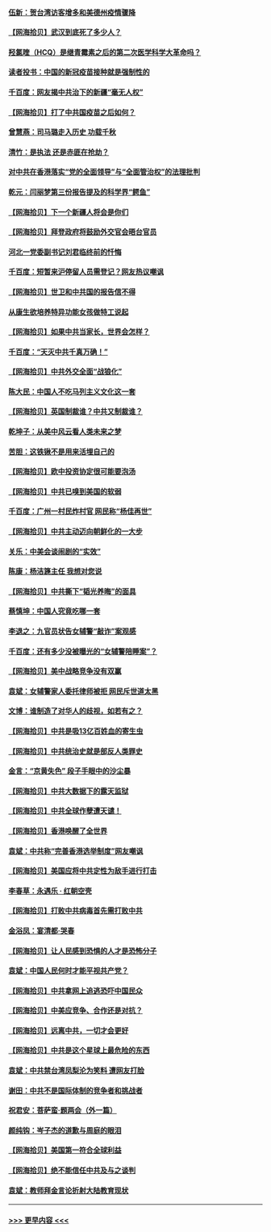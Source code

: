 #### [伍新：贺台湾访客增多和美德州疫情骤降](../pages/nsc993/n12865651.md?t=04081852) 
#### [【网海拾贝】武汉到底死了多少人？](../pages/nsc993/n12863707.md?t=04081852) 
#### [羟氯喹（HCQ）是继青霉素之后的第二次医学科学大革命吗？](../pages/nsc993/n12638564.md?t=04081852) 
#### [读者投书：中国的新冠疫苗接种就是强制性的](../pages/nsc993/n12859932.md?t=04081852) 
#### [千百度：网友揭中共治下的新疆“毫无人权”](../pages/nsc993/n12858385.md?t=04081852) 
#### [【网海拾贝】打了中共国疫苗之后如何？](../pages/nsc993/n12857866.md?t=04081852) 
#### [曾慧燕：司马璐走入历史 功载千秋](../pages/nsc993/n12856996.md?t=04081852) 
#### [清竹：是执法 还是赤匪在抢劫？](../pages/nsc993/n12856952.md?t=04081852) 
#### [对中共在香港落实“党的全面领导”与“全面管治权”的法理批判](../pages/nsc993/n12856929.md?t=04081852) 
#### [乾元：闫丽梦第三份报告提及的科学界“鳄鱼”](../pages/nsc993/n12855985.md?t=04081852) 
#### [【网海拾贝】下一个新疆人将会是你们](../pages/nsc993/n12855864.md?t=04081852) 
#### [【网海拾贝】拜登政府将鼓励外交官会晤台官员](../pages/nsc993/n12853615.md?t=04081852) 
#### [河北一党委副书记刘君临终前的忏悔](../pages/nsc993/n12849420.md?t=04081852) 
#### [千百度：短暂来沪停留人员需登记？网友热议嘲讽](../pages/nsc993/n12853497.md?t=04081852) 
#### [【网海拾贝】世卫和中共国的报告信不得](../pages/nsc993/n12850902.md?t=04081852) 
#### [从康生欲培养特异功能女孩做特工说起](../pages/nsc993/n12849289.md?t=04081852) 
#### [【网海拾贝】如果中共当家长，世界会怎样？](../pages/nsc993/n12848436.md?t=04081852) 
#### [千百度：“天灭中共千真万确！”](../pages/nsc993/n12845659.md?t=04081852) 
#### [【网海拾贝】中共外交全面“战狼化”](../pages/nsc993/n12845607.md?t=04081852) 
#### [陈大民：中国人不吃马列主义文化这一套](../pages/nsc993/n12842496.md?t=04081852) 
#### [【网海拾贝】英国制裁谁？中共又制裁谁？](../pages/nsc993/n12840909.md?t=04081852) 
#### [乾坤子：从美中风云看人类未来之梦](../pages/nsc993/n12840590.md?t=04081852) 
#### [苦胆：这铁锹不是用来活埋自己的](../pages/nsc993/n12839512.md?t=04081852) 
#### [【网海拾贝】欧中投资协定很可能要泡汤](../pages/nsc993/n12835122.md?t=04081852) 
#### [【网海拾贝】中共已嗅到美国的软弱](../pages/nsc993/n12832411.md?t=04081852) 
#### [千百度：广州一村民炸村官 网民称“杨佳再世”](../pages/nsc993/n12832380.md?t=04081852) 
#### [【网海拾贝】中共主动迈向朝鲜化的一大步](../pages/nsc993/n12829887.md?t=04081852) 
#### [关乐：中美会谈闹剧的“实效”](../pages/nsc993/n12826698.md?t=04081852) 
#### [陈康：杨洁篪主任  我想对您说](../pages/nsc993/n12826609.md?t=04081852) 
#### [【网海拾贝】中共撕下“韬光养晦”的面具](../pages/nsc993/n12826459.md?t=04081852) 
#### [蔡慎坤：中国人究竟吃哪一套](../pages/nsc993/n12826010.md?t=04081852) 
#### [李退之：九官员状告女辅警“敲诈”案观感](../pages/nsc993/n12823984.md?t=04081852) 
#### [千百度：还有多少没被曝光的“女辅警陪睡案”？](../pages/nsc993/n12822136.md?t=04081852) 
#### [【网海拾贝】美中战略竞争没有双赢](../pages/nsc993/n12822105.md?t=04081852) 
#### [袁斌：女辅警家人委托律师被拒 网民斥世道太黑](../pages/nsc993/n12822004.md?t=04081852) 
#### [文博：谁制造了对华人的歧视，如若有之？](../pages/nsc993/n12821635.md?t=04081852) 
#### [【网海拾贝】中共是吸13亿百姓血的寄生虫](../pages/nsc993/n12819191.md?t=04081852) 
#### [【网海拾贝】中共统治史就是部反人类罪史](../pages/nsc993/n12816738.md?t=04081852) 
#### [金言：“京黄失色” 段子手眼中的沙尘暴](../pages/nsc993/n12815700.md?t=04081852) 
#### [【网海拾贝】中共大数据下的露天监狱](../pages/nsc993/n12811075.md?t=04081852) 
#### [【网海拾贝】中共全球作孽遭天谴！](../pages/nsc993/n12810258.md?t=04081852) 
#### [【网海拾贝】香港唤醒了全世界](../pages/nsc993/n12809100.md?t=04081852) 
#### [袁斌：中共称“完善香港选举制度”网友嘲讽](../pages/nsc993/n12808994.md?t=04081852) 
#### [【网海拾贝】美国应将中共定性为敌手进行打击](../pages/nsc993/n12806870.md?t=04081852) 
#### [李春草：永遇乐 · 红朝空壳](../pages/nsc993/n12805365.md?t=04081852) 
#### [【网海拾贝】打败中共病毒首先需打败中共](../pages/nsc993/n12803930.md?t=04081852) 
#### [金浴凤：宴清都‧哭春](../pages/nsc993/n12801601.md?t=04081852) 
#### [【网海拾贝】让人民感到恐惧的人才是恐怖分子](../pages/nsc993/n12799347.md?t=04081852) 
#### [袁斌：中国人民何时才能平视共产党？](../pages/nsc993/n12799306.md?t=04081852) 
#### [【网海拾贝】中共拿网上追逃恐吓中国民众](../pages/nsc993/n12796905.md?t=04081852) 
#### [【网海拾贝】中美应竞争、合作还是对抗？](../pages/nsc993/n12794675.md?t=04081852) 
#### [【网海拾贝】远离中共，一切才会更好](../pages/nsc993/n12793572.md?t=04081852) 
#### [【网海拾贝】中共是这个星球上最危险的东西](../pages/nsc993/n12791400.md?t=04081852) 
#### [袁斌：中共禁台湾凤梨沦为笑料 遭网友打脸](../pages/nsc993/n12791335.md?t=04081852) 
#### [谢田：中共不是国际体制的竞争者和挑战者](../pages/nsc993/n12791212.md?t=04081852) 
#### [祝君安：菩萨蛮·题两会（外一篇）](../pages/nsc993/n12786801.md?t=04081852) 
#### [颜纯钩：岑子杰的道歉与周庭的眼泪](../pages/nsc993/n12786775.md?t=04081852) 
#### [【网海拾贝】美国第一符合全球利益](../pages/nsc993/n12786666.md?t=04081852) 
#### [【网海拾贝】绝不能信任中共及与之谈判](../pages/nsc993/n12784266.md?t=04081852) 
#### [袁斌：教师拜金言论折射大陆教育现状](../pages/nsc993/n12783868.md?t=04081852) 

----
#### [ >>> 更早内容 <<< ](../indexes/nsc993-earlier.md)
